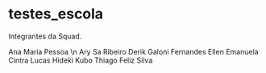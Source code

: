 # testes_escola

Integrantes da Squad.

Ana Maria Pessoa \n
Ary Sa Ribeiro
Derik Galoni Fernandes
Ellen Emanuela Cintra
Lucas Hideki Kubo
Thiago Feliz Silva
